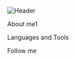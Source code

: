 ![Header](https://github.com/RiaduievV/Vlad-Riaduiev/blob/main/assets/VR.png)

About me1

Languages and Tools

Follow me